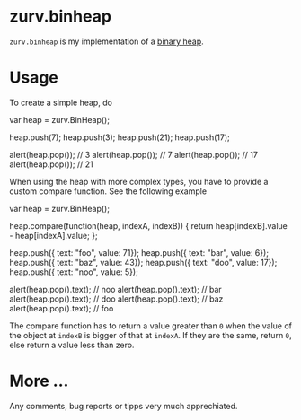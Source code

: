 # zurv.binheap

`zurv.binheap` is my implementation of a [binary heap](http://en.wikipedia.org/wiki/Binary_heap).

# Usage

To create a simple heap, do

  var heap = zurv.BinHeap();

  heap.push(7);
  heap.push(3);
  heap.push(21);
  heap.push(17);

  alert(heap.pop()); // 3
  alert(heap.pop()); // 7
  alert(heap.pop()); // 17
  alert(heap.pop()); // 21

When using the heap with more complex types, you have to provide a custom compare function. See the following example

  var heap = zurv.BinHeap();

  heap.compare(function(heap, indexA, indexB)) {
    return heap[indexB].value - heap[indexA].value;
  };

  heap.push({ text: "foo", value: 71});
  heap.push({ text: "bar", value: 6});
  heap.push({ text: "baz", value: 43});
  heap.push({ text: "doo", value: 17});
  heap.push({ text: "noo", value: 5});

  alert(heap.pop().text); // noo
  alert(heap.pop().text); // bar
  alert(heap.pop().text); // doo
  alert(heap.pop().text); // baz
  alert(heap.pop().text); // foo

The compare function has to return a value greater than `0` when the value of the object at `indexB` is bigger of that at `indexA`. If they are the same, return `0`, else return a value less than zero.

# More ...

Any comments, bug reports or tipps very much apprechiated.